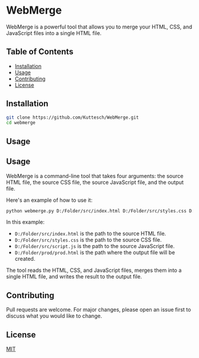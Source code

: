 # WebMerge

WebMerge is a powerful tool that allows you to merge your HTML, CSS, and JavaScript files into a single HTML file.

## Table of Contents

- [Installation](#installation)
- [Usage](#usage)
- [Contributing](#contributing)
- [License](#license)

## Installation

```bash
git clone https://github.com/Kuttesch/WebMerge.git
cd webmerge
````

## Usage

## Usage

WebMerge is a command-line tool that takes four arguments: the source HTML file, the source CSS file, the source JavaScript file, and the output file.

Here's an example of how to use it:
```Bash
python webmerge.py D:/Folder/src/index.html D:/Folder/src/styles.css D:/Folder/src/script.js D:/Folder/prod/prod.html
````
In this example:

- `D:/Folder/src/index.html` is the path to the source HTML file.
- `D:/Folder/src/styles.css` is the path to the source CSS file.
- `D:/Folder/src/script.js` is the path to the source JavaScript file.
- `D:/Folder/prod/prod.html` is the path where the output file will be created.

The tool reads the HTML, CSS, and JavaScript files, merges them into a single HTML file, and writes the result to the output file.
## Contributing
Pull requests are welcome. For major changes, please open an issue first to discuss what you would like to change.

## License
[MIT](https://choosealicense.com/licenses/mit/)